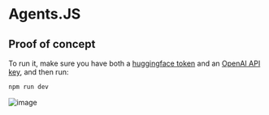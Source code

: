 # Agents.JS

## Proof of concept

To run it, make sure you have both a [huggingface token](https://huggingface.co/settings/tokens) and an [OpenAI API key](https://platform.openai.com/account/api-keys), and then run:

```bash
npm run dev
```

![image](https://github.com/nsarrazin/poc-agents.js/assets/25119303/9d400fbe-fe09-493f-94fc-08ae32260b9d)
